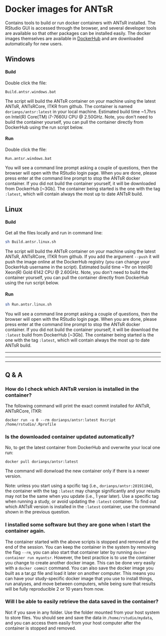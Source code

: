 # Docker images for ANTsR
Contains tools to build or run docker containers with ANTsR installed. The RStudio GUI is accessed through the browser, and several developer tools are available so that other packages can be installed easily. The docker images themselves are available in [DockerHub](https://hub.docker.com/u/dorianps) and are downloaded automatically for new users.


## Windows
#### Build
Double click the file:
```
Build.antsr.windows.bat
```
The script will build the ANTsR container on your machine using the latest ANTsR, ANTsRCore, ITKR from github. The container is named `dorianps/antsr:latest` in your local machine. Estimated build time ~1.7hrs on Intel(R) Core(TM) i7-7660U CPU @ 2.50GHz. Note, you don't need to build the container yourself, you can pull the container directly from DockerHub using the run script below.

#### Run
Double click the file:
```
Run.antsr.windows.bat
```
You will see a command line prompt asking a couple of questions, then the browser will open with the RStudio login page. When you are done, please press enter at the command line prompt to stop the ANTsR docker container. If you did not build the container yourself, it will be downloaded from DockerHub [~3Gb]. The container being started is the one with the tag `:latest`, which will contain always the most up to date ANTsR build.
  
## Linux
#### Build
Get all the files locally and run in command line:
```bash
sh Build.antsr.linux.sh
```
The script will build the ANTsR container on your machine using the latest ANTsR, ANTsRCore, ITKR from github. If you add the argument `--push` it will push the image online at the DockerHub registry (you can change your DockerHub username in the script). Estimated build time ~1hr on Intel(R) Xeon(R) Gold 6142 CPU @ 2.60GHz. Note, you don't need to build the container yourself, you can pull the container directly from DockerHub using the run script below.

#### Run
```bash
sh Run.antsr.linux.sh
```
You will see a command line prompt asking a couple of questions, then the browser will open with the RStudio login page. When you are done, please press enter at the command line prompt to stop the ANTsR docker container. If you did not build the container yourself, it will be download the `:latest` build from DockerHub [~3Gb]. The container being started is the one with the tag `:latest`, which will contain always the most up to date ANTsR build.



---
---
---
## Q & A

### How do I check which ANTsR version is installed in the container?
The following command will print the exact commit installed for ANTsR, ANTsRCore, ITKR:
```
docker run -u 0 --rm dorianps/antsr:latest Rscript /home/rstudio/.Rprofile
```

### Is the downloaded container updated automatically?
No, to get the latest container from DockerHub and overwrite your local one run:
```
docker pull dorianps/antsr:latest
```
The command will donwload the new container only if there is a newer version.
  
Note: unless you start using a spcific tag (i.e., `dorianps/antsr:20191104`), the container with the tag `:latest` may change significantly and your results may not be the same when you update (i.e., 1 year later). Use a specific tag when running a study, or avoid updating the `:latest` container. To find out which ANTsR version is installed in the `:latest` container, use the command shown in the previous question.

### I installed some software but they are gone when I start the container again.
The container started with the above scripts is stopped and removed at the end of the session. You can keep the container in the system by removing the flag `--rm`, you can also start that container later by running `docker container run myantsr`. However, the best practice is to use the container you change to create another docker image. This can be done very easily with a `docker commit` command. You can also save the docker image you built as a tar.gz file and load it later on another computer. This means you can have your study-specific docker image that you use to install things, run analyses, and move between computers, while being sure that results will be fully reproducible 2 or 10 years from now.

### Will I be able to easily retrieve the data saved in the container?
Not if you save in any folder. Use the folder mounted from your host system to store files. You should see and save the data in `/home/rstudio/mydata`, and you can access them easily from your host computer after the container is stopped and removed.
